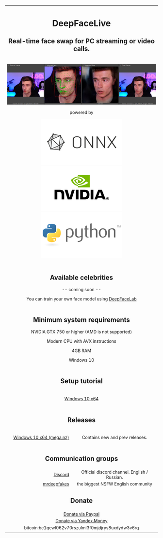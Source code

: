 <table align="center" border="0">

<tr><td colspan=2 align="center">


# DeepFaceLive

## Real-time face swap for PC streaming or video calls.

</td></tr>
<tr><td colspan=2 align="center">

![](doc/swapshot.jpg)

powered by

![](doc/logo_onnx.png)
![](doc/logo_nvidia.png)
![](doc/logo_python.png)

</td></tr>
<tr><td colspan=2 align="center">

## Available celebrities

-- coming soon --

<!--

<img src="doc/Tom_Cruise.jpg"></img>

-->

You can train your own face model using <a href="https://github.com/iperov/DeepFaceLab">DeepFaceLab</a>

</td></tr>

<tr><td colspan=2 align="center">


## Minimum system requirements

NVIDIA  GTX 750 or higher (AMD is not supported)

Modern CPU with AVX instructions

4GB RAM

Windows 10


</td></tr>
<tr><td colspan=2 align="center">


## Setup tutorial

<tr><td colspan=2 align="center">

<a href="doc/setup_tutorial_windows/index.md">Windows 10 x64</a>

</td></tr>
<tr><td colspan=2 align="center">

## Releases

</td></tr>
<tr><td align="right">

<a href="https://mega.nz/folder/DsknAAZR#5QHzS2wGwLUu0ascNTBxbQ">Windows 10 x64 (mega.nz)</a>

</td><td align="center">Contains new and prev releases.</td></tr>

</td></tr>
<tr><td colspan=2 align="center">

## Communication groups

<tr><td align="right">
<a href="https://discord.gg/S2h7kPySQp">Discord</a>
</td><td align="center">Official discord channel. English / Russian.</td></tr>

<tr><td align="right">
<a href="https://mrdeepfakes.com/forums/">mrdeepfakes</a>
</td><td align="center">the biggest NSFW English community</td></tr>


</td></tr>
<tr><td colspan=2 align="center">

## Donate

</td></tr>
<tr><td colspan=2 align="center">
<a href="https://www.paypal.com/paypalme/DeepFaceLab">Donate via Paypal</a>
</td></tr>
<tr><td colspan=2 align="center">
<a href="https://money.yandex.ru/to/41001142318065">Donate via Yandex.Money</a>
</td></tr>
<tr><td colspan=2 align="center">
bitcoin:bc1qewl062v70rszulml3f0mjdjrys8uxdydw3v6rq
</td></tr>
<tr><td colspan=2 align="center">


<!--
    <a href="https://br-stone.online"><img src="doc/logo_barclay_stone.png"></img></a><a href="https://exmo.com"><img src="doc/logo_exmo.png"></img></a>

    presents 

    <tr><td align="right">


    <a href="">Windows (magnet link)</a>
    </td><td align="center">Latest release. Use torrent client to download.</td></tr>
    </tr>
-->

</table>



